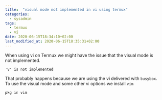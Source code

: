 ```yaml
---
title:  "visual mode not implemented in vi using termux"
categories:
  - sysadmin
tags:
  - termux
  - vi
date: 2020-06-15T18:34:10+02:00
last_modified_at: 2020-06-15T18:35:31+02:00
---
```


When using vi on Termux we might have the issue that the visual mode is not implemented.

```
'v' is not implemented 
```

That probably happens because we are using the vi delivered with `busybox`.
To use the visual mode and some other vi options we install `vim`

```
pkg in vim
```

